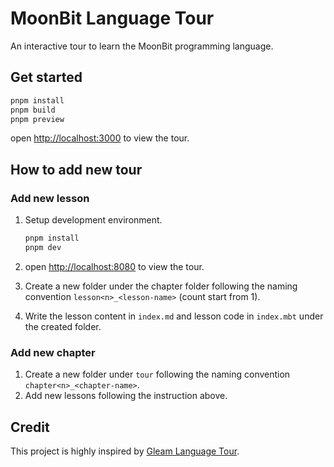 # MoonBit Language Tour

An interactive tour to learn the MoonBit programming language.

## Get started

```sh
pnpm install
pnpm build
pnpm preview
```

open <http://localhost:3000> to view the tour.

## How to add new tour

### Add new lesson

1. Setup development environment.

   ```sh
   pnpm install
   pnpm dev
   ```

1. open <http://localhost:8080> to view the tour.

1. Create a new folder under the chapter folder following the naming convention `lesson<n>_<lesson-name>` (count start from 1).

1. Write the lesson content in `index.md` and lesson code in `index.mbt` under the created folder.

### Add new chapter

1. Create a new folder under `tour` following the naming convention `chapter<n>_<chapter-name>`.
1. Add new lessons following the instruction above.

## Credit

This project is highly inspired by [Gleam Language Tour](https://github.com/gleam-lang/language-tour).

